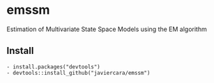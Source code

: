 # emssm
Estimation of Multivariate State Space Models using the EM algorithm

## Install
	- install.packages("devtools")
	- devtools::install_github("javiercara/emssm")
